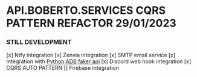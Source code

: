 # API.BOBERTO.SERVICES CQRS PATTERN REFACTOR 29/01/2023

### STILL DEVELOPMENT

[x] Ntfy integration
[x] Zenvia integration
[x] SMTP email service
[x] Integration with [Python ADB faker api](https://github.com/brutalzinn/python-sms-adbtester)
[x] Discord web hook integration
[x] CQRS AUTO PATTERN
[] Firebase integration
